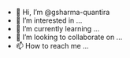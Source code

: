 - 👋 Hi, I’m @gsharma-quantira
- 👀 I’m interested in ...
- 🌱 I’m currently learning ...
- 💞️ I’m looking to collaborate on ...
- 📫 How to reach me ...

<!---
gsharma-quantira/gsharma-quantira is a ✨ special ✨ repository because its `README.md` (this file) appears on your GitHub profile.
You can click the Preview link to take a look at your changes.
--->
